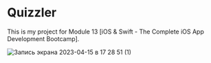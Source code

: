 # Quizzler
This is my project for Module 13 [iOS & Swift - The Complete iOS App Development Bootcamp].

![Запись экрана 2023-04-15 в 17 28 51 (1)](https://user-images.githubusercontent.com/94724654/232230793-23df8b28-6909-4fdf-ab81-7fecadca630d.gif)


